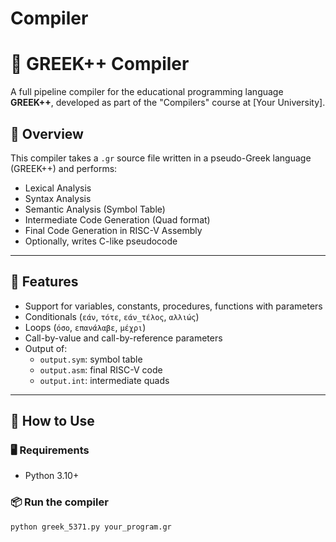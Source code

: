 # Compiler
# 🎯 GREEK++ Compiler

A full pipeline compiler for the educational programming language **GREEK++**, developed as part of the "Compilers" course at [Your University].

## 📌 Overview

This compiler takes a `.gr` source file written in a pseudo-Greek language (GREEK++) and performs:

- Lexical Analysis
- Syntax Analysis
- Semantic Analysis (Symbol Table)
- Intermediate Code Generation (Quad format)
- Final Code Generation in RISC-V Assembly
- Optionally, writes C-like pseudocode

---

## 🔧 Features

- Support for variables, constants, procedures, functions with parameters
- Conditionals (`εάν`, `τότε`, `εάν_τέλος`, `αλλιώς`)
- Loops (`όσο`, `επανάλαβε`, `μέχρι`)
- Call-by-value and call-by-reference parameters
- Output of:
  - `output.sym`: symbol table
  - `output.asm`: final RISC-V code
  - `output.int`: intermediate quads

---

## 🚀 How to Use

### 🖥️ Requirements
- Python 3.10+

### 📦 Run the compiler

```bash
python greek_5371.py your_program.gr

